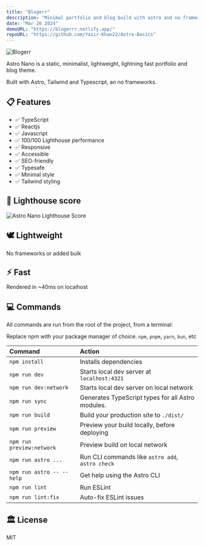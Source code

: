 ```yaml
---
title: "Blogerr"
description: "Minimal portfolio and blog build with astro and no frameworks."
date: "Mar 26 2024"
demoURL: "https://blogerrr.netlify.app/"
repoURL: "https://github.com/Yasir-Khan22/Astro-Basics"
---
```


![Blogerr](https://i.postimg.cc/jjhhKfzS/bloggerr.webp)

Astro Nano is a static, minimalist, lightweight, lightning fast portfolio and blog theme.

Built with Astro, Tailwind and Typescript, an no frameworks.

## 📋 Features

- ✅ TypeScript
- ✅ Reactjs
- ✅ Javascript
- ✅ 100/100 Lighthouse performance
- ✅ Responsive
- ✅ Accessible
- ✅ SEO-friendly
- ✅ Typesafe
- ✅ Minimal style
- ✅ Tailwind styling

## 💯 Lighthouse score

![Astro Nano Lighthouse Score](/lighthouse.png)

## 🕊️ Lightweight

No frameworks or added bulk

## ⚡︎ Fast

Rendered in ~40ms on localhost

## 💻 Commands

All commands are run from the root of the project, from a terminal:

Replace npm with your package manager of choice. `npm`, `pnpm`, `yarn`, `bun`, etc

| Command                   | Action                                            |
| :------------------------ | :------------------------------------------------ |
| `npm install`             | Installs dependencies                             |
| `npm run dev`             | Starts local dev server at `localhost:4321`       |
| `npm run dev:network`     | Starts local dev server on local network          |
| `npm run sync`            | Generates TypeScript types for all Astro modules. |
| `npm run build`           | Build your production site to `./dist/`           |
| `npm run preview`         | Preview your build locally, before deploying      |
| `npm run preview:network` | Preview build on local network                    |
| `npm run astro ...`       | Run CLI commands like `astro add`, `astro check`  |
| `npm run astro -- --help` | Get help using the Astro CLI                      |
| `npm run lint`            | Run ESLint                                        |
| `npm run lint:fix`        | Auto-fix ESLint issues                            |

## 🏛️ License

MIT
